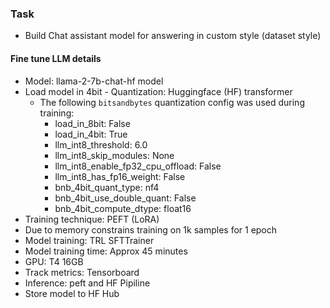 ### Task
- Build Chat assistant model for answering in custom style (dataset style)

#### Fine tune LLM details 
- Model: llama-2-7b-chat-hf model
- Load model in 4bit - Quantization: Huggingface (HF) transformer
    - The following `bitsandbytes` quantization config was used during training:
        - load_in_8bit: False
        - load_in_4bit: True
        - llm_int8_threshold: 6.0
        - llm_int8_skip_modules: None
        - llm_int8_enable_fp32_cpu_offload: False
        - llm_int8_has_fp16_weight: False
        - bnb_4bit_quant_type: nf4
        - bnb_4bit_use_double_quant: False
        - bnb_4bit_compute_dtype: float16
- Training technique: PEFT (LoRA)
- Due to memory constrains training on 1k samples for 1 epoch
- Model training: TRL SFTTrainer
- Model training time: Approx 45 minutes
- GPU: T4 16GB
- Track metrics: Tensorboard
- Inference: peft and HF Pipiline
- Store model to HF Hub
